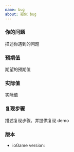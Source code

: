 ```yaml
---
name: bug
about: 疑似 bug
---
```


### 你的问题

描述你遇到的问题



### 预期值

期望的预期值




### 实际值

实际值



### 复现步骤

描述复现步骤，并提供复现 demo



### 版本

- ioGame version: 
